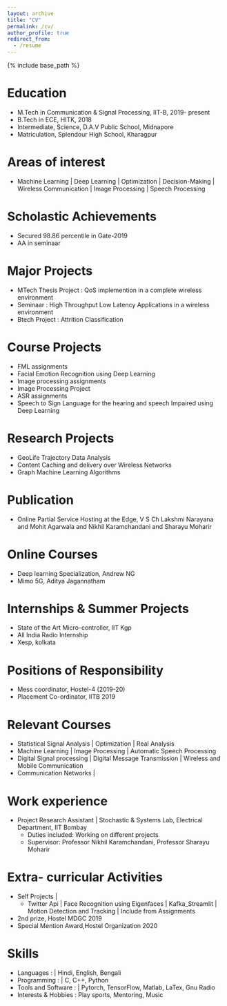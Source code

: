 ```yaml
---
layout: archive
title: "CV"
permalink: /cv/
author_profile: true
redirect_from:
  - /resume
---
```


{% include base_path %}

Education
======
* M.Tech in Communication & Signal Processing, IIT-B, 2019- present
* B.Tech in ECE, HITK, 2018
* Intermediate, Science, D.A.V Public School, Midnapore
* Matriculation, Splendour High School, Kharagpur

Areas of interest
======
* Machine Learning | Deep Learning | Optimization | Decision-Making | Wireless Communication | Image Processing | Speech Processing 

Scholastic Achievements
======
* Secured 98.86 percentile in Gate-2019
* AA in seminaar

Major Projects
======
* MTech Thesis Project : QoS implemention in a complete wireless environment
* Seminaar : High Throughput Low Latency Applications in a wireless environment 
* Btech Project : Attrition Classification

Course Projects
======
* FML assignments
* Facial Emotion Recognition using Deep Learning
* Image processing assignments
* Image Processing Project
* ASR assignments
* Speech to Sign Language for the hearing and speech Impaired using Deep Learning

Research Projects
======
* GeoLife Trajectory Data Analysis
* Content Caching and delivery over Wireless Networks
* Graph Machine Learning Algorithms

<!-- Other Projects 
====== -->

Publication
======
<!-- * @misc{narayana2021online,
      title={Online Partial Service Hosting at the Edge}, 
      author={V S Ch Lakshmi Narayana and Mohit Agarwala and Nikhil Karamchandani and Sharayu Moharir},
      year={2021},
      eprint={2103.00555},
      archivePrefix={arXiv},
      primaryClass={cs.NI}
} -->
* Online Partial Service Hosting at the Edge, V S Ch Lakshmi Narayana and Mohit Agarwala and Nikhil Karamchandani and Sharayu Moharir


Online Courses
======
* Deep learning Specialization, Andrew NG
* Mimo 5G, Aditya Jagannatham

Internships & Summer Projects
======
* State of the Art Micro-controller, IIT Kgp
* All India Radio Internship
* Xesp, kolkata

Positions of Responsibility
======
* Mess coordinator, Hostel-4 (2019-20)
* Placement Co-ordinator, IITB 2019


Relevant Courses
======
* Statistical Signal Analysis | Optimization | Real Analysis
* Machine Learning | Image Processing | Automatic Speech Processing
* Digital Signal processing | Digital Message Transmission | Wireless and Mobile Communication
* Communication Networks |


Work experience
======
* Project Research Assistant | Stochastic & Systems Lab, Electrical Department, IIT Bombay
  * Duties included: Working on different projects 
  * Supervisor: Professor Nikhil Karamchandani, Professor Sharayu Moharir 

Extra- curricular Activities
======
* Self Projects |
  * Twitter Api | Face Recognition using Eigenfaces | Kafka_Streamlit | Motion Detection and Tracking | Include from Assignments
* 2nd prize, Hostel MDGC 2019
* Special Mention Award,Hostel Organization 2020


Skills
======
* Languages : | Hindi, English, Bengali
* Programming : | C, C++, Python
* Tools and Software : | Pytorch, TensorFlow, Matlab, LaTex, Gnu Radio
* Interests & Hobbies : Play sports, Mentoring, Music
  

